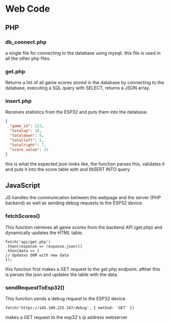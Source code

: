 # Web Code

## PHP
### db_connect.php
a single file for connecting to the database using mysqli. this file is used in all the other php files.

### get.php
Returns a list of all game scores stored in the database by connecting to the database, executing a SQL query with SELECT, returns a JSON array.

### insert.php
Receives statistics from the ESP32 and puts them into the database.
```json
{
  "game_id": 123,
  "totalup": 10,
  "totaldown": 8,
  "totalleft": 5,
  "totalright": 7,
  "score_value": 15
}
```
this is what the expected json looks like, the function parses this, validates it and puts it into the score table with and INSERT INTO query

## JavaScript
JS handles the communication between the webpage and the server (PHP backend) as well as sending debug requests to the ESP32 device.

### fetchScores()
This function retrieves all game scores from the backend API (get.php) and dynamically updates the HTML table.
```JS
fetch('api/get.php')
.then(response => response.json())
.then(data => {
// Updates DOM with new data
});
```
this function first makes a GET request to the get.php endpoint. afther this is parses the json and updates the table with the data.

### sendRequestToEsp32()
This function sends a debug request to the ESP32 device.

```JS
fetch('https://145.109.225.167/debug', { method: 'GET' })
```

makes a GET request to the esp32's ip address webserver